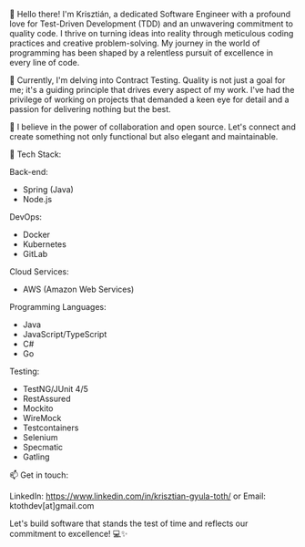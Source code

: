 👋 Hello there! I'm Krisztián, a dedicated Software Engineer with a profound love for Test-Driven Development (TDD) and an unwavering commitment to quality code. I thrive on turning ideas into reality through meticulous coding practices and creative problem-solving. My journey in the world of programming has been shaped by a relentless pursuit of excellence in every line of code.

🚀 Currently, I'm delving into Contract Testing. Quality is not just a goal for me; it's a guiding principle that drives every aspect of my work. I've had the privilege of working on projects that demanded a keen eye for detail and a passion for delivering nothing but the best.

🌟 I believe in the power of collaboration and open source. Let's connect and create something not only functional but also elegant and maintainable.

🔧 Tech Stack:

Back-end:
- Spring (Java)
- Node.js

DevOps:
- Docker
- Kubernetes
- GitLab

Cloud Services:
- AWS (Amazon Web Services)

Programming Languages:
- Java
- JavaScript/TypeScript
- C#
- Go

Testing:
- TestNG/JUnit 4/5
- RestAssured
- Mockito
- WireMock
- Testcontainers
- Selenium
- Specmatic
- Gatling

📫 Get in touch:

LinkedIn: https://www.linkedin.com/in/krisztian-gyula-toth/ or Email: ktothdev[at]gmail.com

Let's build software that stands the test of time and reflects our commitment to excellence! 💻✨

<!--
**tkrisztian95/tkrisztian95** is a ✨ _special_ ✨ repository because its `README.md` (this file) appears on your GitHub profile.

Here are some ideas to get you started:

- 🔭 I’m currently working on ...
- 🌱 I’m currently learning ...
- 👯 I’m looking to collaborate on ...
- 🤔 I’m looking for help with ...
- 💬 Ask me about ...
- 📫 How to reach me: ...
- 😄 Pronouns: ...
- ⚡ Fun fact: ...
-->
